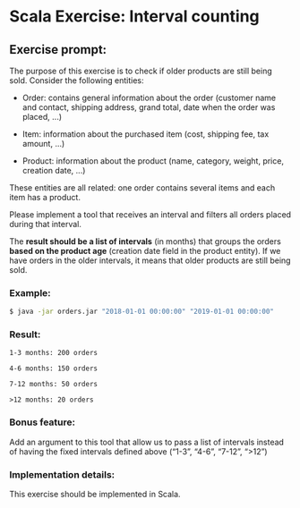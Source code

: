 # Scala Exercise: Interval counting

## Exercise prompt:
The purpose of this exercise is to check if older products are still being sold. Consider the following entities:

- Order: contains general information about the order (customer name and contact, shipping address, grand total, date when the order was placed, ...)

- Item: information about the purchased item (cost, shipping fee, tax amount, ...)

- Product: information about the product (name, category, weight, price, creation date, ...)

These entities are all related: one order contains several items and each item has a product.

Please implement a tool that receives an interval and filters all orders placed during that interval.

The **result should be a list of intervals** (in months) that groups the orders **based on the product age** (creation date field in the product entity). If we have orders in the older intervals, it means that older products are still being sold.

### Example:
```bash
$ java -jar orders.jar "2018-01-01 00:00:00" "2019-01-01 00:00:00"
```

### Result:
```
1-3 months: 200 orders

4-6 months: 150 orders

7-12 months: 50 orders

>12 months: 20 orders
```

### Bonus feature:

Add an argument to this tool that allow us to pass a list of intervals instead of having the fixed intervals defined above (“1-3”, “4-6”, “7-12”, “>12”)

### Implementation details:

This exercise should be implemented in Scala.